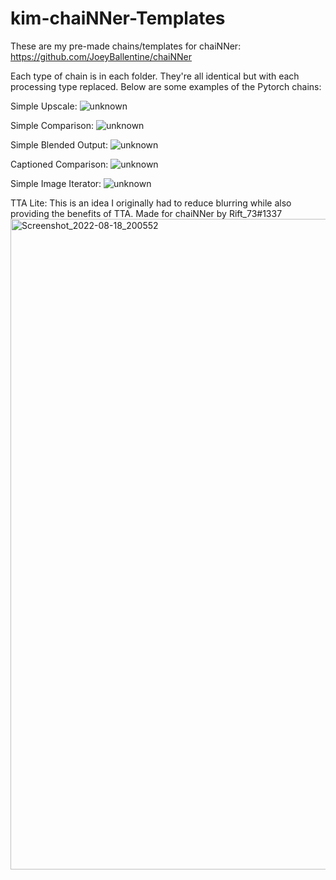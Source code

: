 # kim-chaiNNer-Templates
These are my pre-made chains/templates for chaiNNer: https://github.com/JoeyBallentine/chaiNNer

Each type of chain is in each folder. They're all identical but with each processing type replaced. Below are some examples of the Pytorch chains:

Simple Upscale:
![unknown](https://user-images.githubusercontent.com/62084776/180095322-59aa20f8-04d3-4bb5-829f-481e16d8c4d5.png)

Simple Comparison:
![unknown](https://user-images.githubusercontent.com/62084776/180095285-ab363845-134b-4479-ac46-67cf94366653.png)

Simple Blended Output:
![unknown](https://user-images.githubusercontent.com/62084776/180095359-11f23952-0a58-4b75-a2c9-113d8ae4f027.png)

Captioned Comparison:
![unknown](https://user-images.githubusercontent.com/62084776/180095406-5a27d6bd-8409-4fd6-9ef1-5dc7b12fba8f.png)

Simple Image Iterator:
![unknown](https://user-images.githubusercontent.com/62084776/182009539-ba344c0f-5453-44f9-a988-0ec892319dbc.png)

TTA Lite: This is an idea I originally had to reduce blurring while also providing the benefits of TTA. Made for chaiNNer by Rift_73#1337
<img width="1041" alt="Screenshot_2022-08-18_200552" src="https://user-images.githubusercontent.com/62084776/187041843-530620d2-c50e-4343-9faa-f4bf4ed10a09.png">
